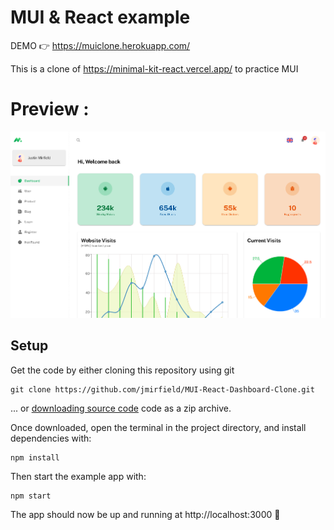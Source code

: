 # MUI & React example
DEMO 👉 https://muiclone.herokuapp.com/

This is a clone of https://minimal-kit-react.vercel.app/ to practice MUI

# Preview :

<img src="https://github.com/jmirfield/MUI-React-Dashboard-Clone/blob/main/demo/demo.PNG" alt="Dashboard Demo" width="800">

## Setup
Get the code by either cloning this repository using git
```
git clone https://github.com/jmirfield/MUI-React-Dashboard-Clone.git
```
... or [downloading source code](https://github.com/jmirfield/MUI-React-Dashboard-Clone/archive/refs/heads/main.zip) code as a zip archive.

Once downloaded, open the terminal in the project directory, and install dependencies with:
```
npm install
```
Then start the example app with:
```
npm start
```
The app should now be up and running at http://localhost:3000 🚀